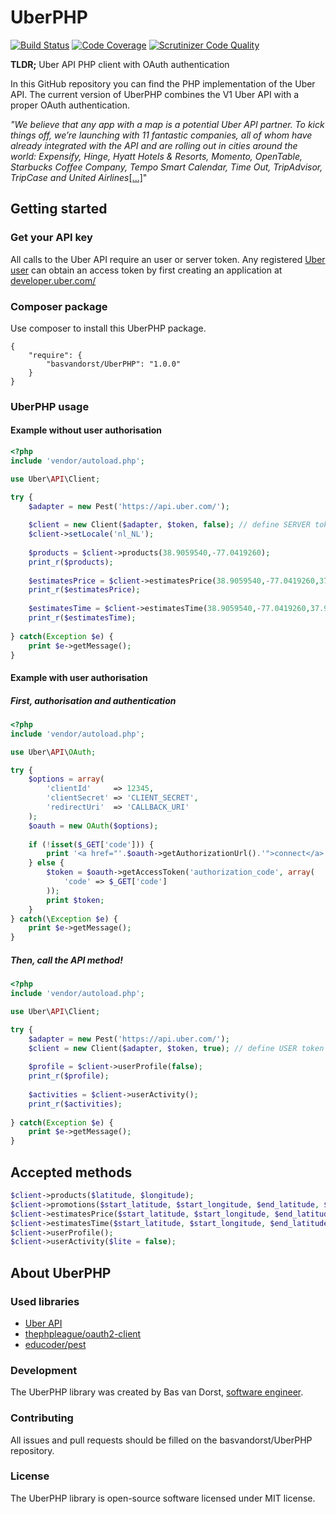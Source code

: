 UberPHP
=========
[![Build Status](https://scrutinizer-ci.com/g/basvandorst/UberPHP/badges/build.png?b=master)](https://scrutinizer-ci.com/g/basvandorst/UberPHP/build-status/master)
[![Code Coverage](https://scrutinizer-ci.com/g/basvandorst/UberPHP/badges/coverage.png?b=master)](https://scrutinizer-ci.com/g/basvandorst/UberPHP/?branch=master)
[![Scrutinizer Code Quality](https://scrutinizer-ci.com/g/basvandorst/UberPHP/badges/quality-score.png?b=master)](https://scrutinizer-ci.com/g/basvandorst/UberPHP/?branch=master)

**TLDR;** Uber API PHP client with OAuth authentication

In this GitHub repository you can find the PHP implementation of the 
Uber API. The current version of UberPHP combines the V1 Uber API 
with a proper OAuth authentication.

_"We believe that any app with a map is a potential Uber API partner. To kick 
things off, we’re launching with 11 fantastic companies, all of whom have 
already integrated with the API and are rolling out in cities around the 
world: Expensify, Hinge, Hyatt Hotels & Resorts, Momento, OpenTable, 
Starbucks Coffee Company, Tempo Smart Calendar, Time Out, TripAdvisor, 
TripCase and United Airlines_[[...]](http://blog.uber.com/api)"

## Getting started
### Get your API key
All calls to the Uber API require an user or server token. Any registered [Uber user](https://m.uber.com/sign-up?client_id=CW8huQUPMiC6Ld6gjHZkShrjRkuK4M7g) can obtain an access 
token by first creating an application at [developer.uber.com/](https://developer.uber.com/apps/)

### Composer package 
Use composer to install this UberPHP package.

```
{
    "require": {
        "basvandorst/UberPHP": "1.0.0"
    }
}
```


### UberPHP usage
#### Example without user authorisation
```php
<?php 
include 'vendor/autoload.php';

use Uber\API\Client;

try {
    $adapter = new Pest('https://api.uber.com/');
    
    $client = new Client($adapter, $token, false); // define SERVER token here
    $client->setLocale('nl_NL');
    
    $products = $client->products(38.9059540,-77.0419260);
    print_r($products);
    
    $estimatesPrice = $client->estimatesPrice(38.9059540,-77.0419260,37.9059540,-76.0419260);
    print_r($estimatesPrice);
    
    $estimatesTime = $client->estimatesTime(38.9059540,-77.0419260,37.9059540,-76.0419260);
    print_r($estimatesTime);
    
} catch(Exception $e) {
    print $e->getMessage();
}
```

#### Example with user authorisation
##### First, authorisation and authentication
```php
<?php 
include 'vendor/autoload.php';

use Uber\API\OAuth;

try {
    $options = array(
        'clientId'     => 12345, 
        'clientSecret' => 'CLIENT_SECRET',
        'redirectUri'  => 'CALLBACK_URI'
    );
    $oauth = new OAuth($options);
    
    if (!isset($_GET['code'])) {
        print '<a href="'.$oauth->getAuthorizationUrl().'">connect</a>';
    } else {
        $token = $oauth->getAccessToken('authorization_code', array(
            'code' => $_GET['code']
        ));
        print $token;
    }
} catch(\Exception $e) {
    print $e->getMessage();
}
```
##### Then, call the API method!
```php
<?php 
include 'vendor/autoload.php';

use Uber\API\Client;

try {
    $adapter = new Pest('https://api.uber.com/');
    $client = new Client($adapter, $token, true); // define USER token here
    
    $profile = $client->userProfile(false);
    print_r($profile);
    
    $activities = $client->userActivity();
    print_r($activities);
    
} catch(Exception $e) {
    print $e->getMessage();
}
```

## Accepted methods
```php
$client->products($latitude, $longitude);
$client->promotions($start_latitude, $start_longitude, $end_latitude, $end_longitude); (not working)
$client->estimatesPrice($start_latitude, $start_longitude, $end_latitude, $end_longitude)
$client->estimatesTime($start_latitude, $start_longitude, $end_latitude, $end_longitude)
$client->userProfile();
$client->userActivity($lite = false);
```

## About UberPHP
### Used libraries
- [Uber API](https://developer.uber.com/)
- [thephpleague/oauth2-client](https://github.com/thephpleague/oauth2-client/)
- [educoder/pest](https://github.com/educoder/pest)

### Development
The UberPHP library was created by Bas van Dorst, [software engineer](https://www.linkedin.com/in/basvandorst).

### Contributing
All issues and pull requests should be filled on the basvandorst/UberPHP repository.

### License
The UberPHP library is open-source software licensed under MIT license.

